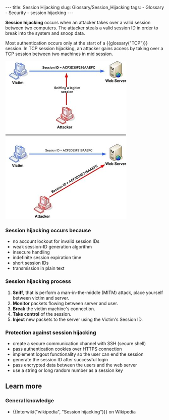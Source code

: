 --- title: Session Hijacking slug: Glossary/Session\_Hijacking tags: - Glossary - Security - session hijacking ---

**Session hijacking** occurs when an attacker takes over a valid session between two computers. The attacker steals a valid session ID in order to break into the system and snoop data.

Most authentication occurs only at the start of a {{glossary("TCP")}} session. In TCP session hijacking, an attacker gains access by taking over a TCP session between two machines in mid session.

![](session_hijacking_3.jpg)

### Session hijacking occurs because

-   no account lockout for invalid session IDs
-   weak session-ID generation algorithm
-   insecure handling
-   indefinite session expiration time
-   short session IDs
-   transmission in plain text

### Session hijacking process

1.  **Sniff**, that is perform a man-in-the-middle (<span class="scayt-misspell-word">MITM</span>) attack, place yourself between victim and server.
2.  **Monitor** packets flowing between server and user.
3.  **Break** the victim machine's connection.
4.  **Take control** of the session.
5.  **Inject** new packets to the server using the Victim's Session ID.

### Protection against session hijacking

-   create a secure communication channel with SSH (secure shell)
-   pass authentication cookies over HTTPS connection
-   implement logout functionality so the user can end the session
-   generate the session ID after successful login
-   pass encrypted data between the users and the web server
-   use a string or long random number as a session key

Learn more
----------

### General knowledge

-   {{Interwiki("wikipedia", "Session hijacking")}} on Wikipedia
